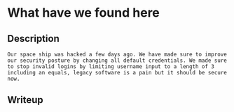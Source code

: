 # What have we found here

## Description
```
Our space ship was hacked a few days ago. We have made sure to improve our security posture by changing all default credentials. We made sure to stop invalid logins by limiting username input to a length of 3 including an equals, legacy software is a pain but it should be secure now.
```

## Writeup

